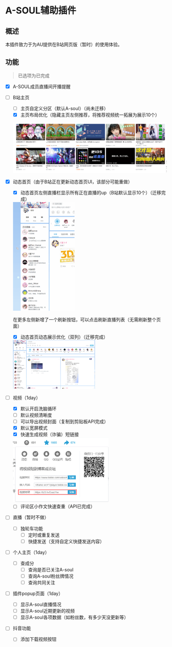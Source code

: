 # A-SOUL辅助插件

## 概述

本插件致力于为AU提供在B站网页版（暂时）的使用体验。



## 功能

> 已选项为已完成

- [x] A-SOUL成员直播间开播提醒

- [ ] B站主页
  - [ ] 主页自定义分区（默认A-soul）（尚未迁移）
  - [x] 主页布局优化（隐藏主页左侧推荐，将推荐视频统一拓展为展示10个）
  
  ![image-20220502000548619](./README.assets/image-20220502000548619.png)
  
- [x] 动态首页（由于B站正在更新动态首页UI，该部分可能重做）
  - [x] 动态首页左侧直播栏显示所有正在直播的up（B站默认显示10个）（迁移完成）
  
  <img src="./README.assets/%E4%BE%A7%E8%BE%B9liver.gif" alt="侧边liver" style="zoom:33%;" />
  
  在更多左侧新增了一个刷新按钮，可以点击刷新直播列表（无需刷新整个页面）
  
  - [x] 动态首页动态展示优化（双列）（迁移完成）
  
  <img src="./README.assets/image-20220501225214575.png" alt="image-20220501225214575" style="zoom: 25%;" />
  
- [ ] 视频（1day）
  - [x] 默认开启洗脑循环
  - [ ] 默认视频清晰度
  - [ ] 可以导出视频封面（复制到剪贴板API完成）
  - [x] 默认宽屏模式
  - [x] 快速生成视频（诈骗）短链接
  
  <img src="./README.assets/image-20220501224946645.png" alt="image-20220501224946645" style="zoom: 50%;" />
  
  - [ ] 评论区小作文快速查重（API已完成）
  
- [ ] 直播（暂时不做）
  - [ ] 独轮车功能
    - [ ] 定时或重复发送
    - [ ] 快捷发送（支持自定义快捷发送内容）
  
- [ ] 个人主页（1day）
  - [ ] 查成分
    - [ ] 查询是否已关注A-soul
    - [ ] 查询A-soul粉丝牌情况
    - [ ] 查询共同关注
  
- [ ] 插件popup页面（1day）
  - [ ] 显示A-soul直播情况
  - [ ] 显示A-soul近期更新的视频
  - [ ] 显示A-soul各项数据（如粉丝数，有多少天没更新等）
  
- [ ] 抖音功能
  - [ ] 添加下载视频按钮
